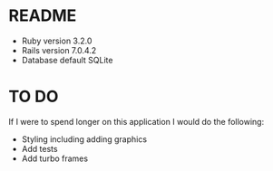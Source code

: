 # README

* Ruby version 3.2.0
* Rails version 7.0.4.2
* Database default SQLite


# TO DO

If I were to spend longer on this application I would do the following:

- Styling including adding graphics
- Add tests
- Add turbo frames